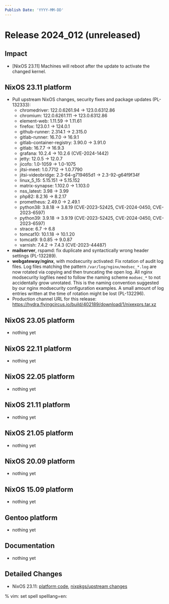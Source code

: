 ```yaml
---
Publish Date: 'YYYY-MM-DD'
---
```


# Release 2024_012 (unreleased)

## Impact

- \[NixOS 23.11\] Machines will reboot after the update to activate the changed kernel.

## NixOS 23.11 platform

- Pull upstream NixOS changes, security fixes and package updates (PL-132333):
  - chromedriver: 122.0.6261.94 -> 123.0.6312.86
  - chromium: 122.0.6261.111 -> 123.0.6312.86
  - element-web: 1.11.59 -> 1.11.61
  - firefox: 123.0.1 -> 124.0.1
  - github-runner: 2.314.1 -> 2.315.0
  - gitlab-runner: 16.7.0 -> 16.9.1
  - gitlab-container-registry: 3.90.0 -> 3.91.0
  - gitlab: 16.7.7 -> 16.9.3
  - grafana: 10.2.4 -> 10.2.6 (CVE-2024-1442)
  - jetty: 12.0.5 -> 12.0.7
  - jicofo: 1.0-1059 -> 1.0-1075
  - jitsi-meet: 1.0.7712 -> 1.0.7790
  - jitsi-videobridge: 2.3-64-g719465d1 -> 2.3-92-g64f9f34f
  - linux_5_15: 5.15.151 -> 5.15.152
  - matrix-synapse: 1.102.0 -> 1.103.0
  - nss_latest: 3.98 -> 3.99
  - php82: 8.2.16 -> 8.2.17
  - prometheus: 2.49.0 -> 2.49.1
  - python38: 3.8.18 -> 3.8.19 (CVE-2023-52425, CVE-2024-0450, CVE-2023-6597)
  - python39: 3.9.18 -> 3.9.19 (CVE-2023-52425, CVE-2024-0450, CVE-2023-6597)
  - strace: 6.7 -> 6.8
  - tomcat10: 10.1.18 -> 10.1.20
  - tomcat9: 9.0.85 -> 9.0.87
  - varnish: 7.4.2 -> 7.4.3 (CVE-2023-44487)
- **mailserver**, rspamd: fix duplicate and syntactically wrong header settings (PL-132289).
- **webgateway**/**nginx**, with modsecurity activated: Fix rotation of audit
  log files. Log files matching  the pattern `/var/log/nginx/modsec_*.log`
  are now rotated via copying and then truncating the open log. All nginx
  modsecurity logfiles need to follow the naming scheme `modsec_*` to not
  accidentally grow unrotated. This is the naming convention suggested by our
  nginx modsecurity configuration examples. A small amount of log entries
  written at the time of rotation might be lost (PL-132296).
- Production channel URL for this release: https://hydra.flyingcircus.io/build/402189/download/1/nixexprs.tar.xz


## NixOS 23.05 platform

- nothing yet

## NixOS 22.11 platform

- nothing yet

## NixOS 22.05 platform

- nothing yet

## NixOS 21.11 platform

- nothing yet

## NixOS 21.05 platform

- nothing yet

## NixOS 20.09 platform

- nothing yet

## NixOS 15.09 platform

- nothing yet

## Gentoo platform

- nothing yet

## Documentation

- nothing yet

## Detailed Changes

- NixOS 23.11: [platform code](https://github.com/flyingcircusio/fc-nixos/compare/fc/r2024_010/23.11...56327dd6b972a0e5845f4fe5ab6a19c6e042cfc6),
 [nixpkgs/upstream changes](https://github.com/flyingcircusio/nixpkgs/compare/6f99099c456b0793be58ac42c4612df9396d8384...828c9768fa53d526b1828854a59b1f74eff51f16)

% vim: set spell spelllang=en:
